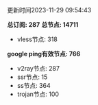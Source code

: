 更新时间2023-11-29 09:54:43

**总订阅: 287**
**总节点: 14711**
- vless节点: 318

**google ping有效节点: 766**
- v2ray节点: 287
- ssr节点: 15
- ss节点: 364
- trojan节点: 100
